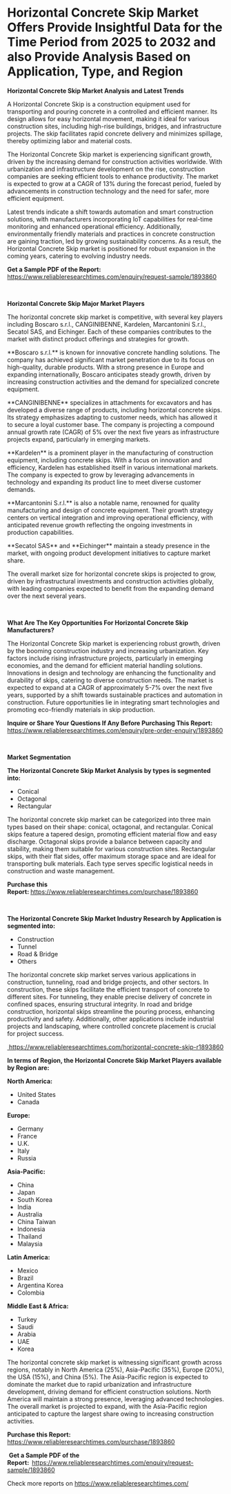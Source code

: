 <p><h1>Horizontal Concrete Skip Market Offers Provide Insightful Data for the Time Period from 2025 to 2032 and also Provide Analysis Based on Application, Type, and Region</h1></p><p><strong>Horizontal Concrete Skip Market Analysis and Latest Trends</strong></p>
<p><p>A Horizontal Concrete Skip is a construction equipment used for transporting and pouring concrete in a controlled and efficient manner. Its design allows for easy horizontal movement, making it ideal for various construction sites, including high-rise buildings, bridges, and infrastructure projects. The skip facilitates rapid concrete delivery and minimizes spillage, thereby optimizing labor and material costs.</p><p>The Horizontal Concrete Skip market is experiencing significant growth, driven by the increasing demand for construction activities worldwide. With urbanization and infrastructure development on the rise, construction companies are seeking efficient tools to enhance productivity. The market is expected to grow at a CAGR of 13% during the forecast period, fueled by advancements in construction technology and the need for safer, more efficient equipment.</p><p>Latest trends indicate a shift towards automation and smart construction solutions, with manufacturers incorporating IoT capabilities for real-time monitoring and enhanced operational efficiency. Additionally, environmentally friendly materials and practices in concrete construction are gaining traction, led by growing sustainability concerns. As a result, the Horizontal Concrete Skip market is positioned for robust expansion in the coming years, catering to evolving industry needs.</p></p>
<p><strong>Get a Sample PDF of the Report:&nbsp;</strong> <a href="https://www.reliableresearchtimes.com/enquiry/request-sample/1893860?utm_campaign=2931&utm_medium=2&utm_source=Github&utm_content=ia&utm_term=05032025&utm_id=horizontal-concrete-skip">https://www.reliableresearchtimes.com/enquiry/request-sample/1893860</a></p>
<p>&nbsp;</p>
<p><strong>Horizontal Concrete Skip Major Market Players</strong></p>
<p><p>The horizontal concrete skip market is competitive, with several key players including Boscaro s.r.l., CANGINIBENNE, Kardelen, Marcantonini S.r.l., Secatol SAS, and Eichinger. Each of these companies contributes to the market with distinct product offerings and strategies for growth.</p><p>**Boscaro s.r.l.** is known for innovative concrete handling solutions. The company has achieved significant market penetration due to its focus on high-quality, durable products. With a strong presence in Europe and expanding internationally, Boscaro anticipates steady growth, driven by increasing construction activities and the demand for specialized concrete equipment.</p><p>**CANGINIBENNE** specializes in attachments for excavators and has developed a diverse range of products, including horizontal concrete skips. Its strategy emphasizes adapting to customer needs, which has allowed it to secure a loyal customer base. The company is projecting a compound annual growth rate (CAGR) of 5% over the next five years as infrastructure projects expand, particularly in emerging markets.</p><p>**Kardelen** is a prominent player in the manufacturing of construction equipment, including concrete skips. With a focus on innovation and efficiency, Kardelen has established itself in various international markets. The company is expected to grow by leveraging advancements in technology and expanding its product line to meet diverse customer demands.</p><p>**Marcantonini S.r.l.** is also a notable name, renowned for quality manufacturing and design of concrete equipment. Their growth strategy centers on vertical integration and improving operational efficiency, with anticipated revenue growth reflecting the ongoing investments in production capabilities.</p><p>**Secatol SAS** and **Eichinger** maintain a steady presence in the market, with ongoing product development initiatives to capture market share.</p><p>The overall market size for horizontal concrete skips is projected to grow, driven by infrastructural investments and construction activities globally, with leading companies expected to benefit from the expanding demand over the next several years.</p></p>
<p>&nbsp;</p>
<p><strong>What Are The Key Opportunities For Horizontal Concrete Skip Manufacturers?</strong></p>
<p><p>The Horizontal Concrete Skip market is experiencing robust growth, driven by the booming construction industry and increasing urbanization. Key factors include rising infrastructure projects, particularly in emerging economies, and the demand for efficient material handling solutions. Innovations in design and technology are enhancing the functionality and durability of skips, catering to diverse construction needs. The market is expected to expand at a CAGR of approximately 5-7% over the next five years, supported by a shift towards sustainable practices and automation in construction. Future opportunities lie in integrating smart technologies and promoting eco-friendly materials in skip production.</p></p>
<p><strong>Inquire or Share Your Questions If Any Before Purchasing This Report:</strong> <a href="https://www.reliableresearchtimes.com/enquiry/pre-order-enquiry/1893860?utm_campaign=2931&utm_medium=2&utm_source=Github&utm_content=ia&utm_term=05032025&utm_id=horizontal-concrete-skip">https://www.reliableresearchtimes.com/enquiry/pre-order-enquiry/1893860</a></p>
<p>&nbsp;</p>
<p><strong>Market Segmentation</strong></p>
<p><strong>The Horizontal Concrete Skip Market Analysis by types is segmented into:</strong></p>
<p><ul><li>Conical</li><li>Octagonal</li><li>Rectangular</li></ul></p>
<p><p>The horizontal concrete skip market can be categorized into three main types based on their shape: conical, octagonal, and rectangular. Conical skips feature a tapered design, promoting efficient material flow and easy discharge. Octagonal skips provide a balance between capacity and stability, making them suitable for various construction sites. Rectangular skips, with their flat sides, offer maximum storage space and are ideal for transporting bulk materials. Each type serves specific logistical needs in construction and waste management.</p></p>
<p><strong>Purchase this Report:&nbsp;</strong><a href="https://www.reliableresearchtimes.com/purchase/1893860?utm_campaign=2931&utm_medium=2&utm_source=Github&utm_content=ia&utm_term=05032025&utm_id=horizontal-concrete-skip">https://www.reliableresearchtimes.com/purchase/1893860</a></p>
<p>&nbsp;</p>
<p><strong>The Horizontal Concrete Skip Market Industry Research by Application is segmented into:</strong></p>
<p><ul><li>Construction</li><li>Tunnel</li><li>Road & Bridge</li><li>Others</li></ul></p>
<p><p>The horizontal concrete skip market serves various applications in construction, tunneling, road and bridge projects, and other sectors. In construction, these skips facilitate the efficient transport of concrete to different sites. For tunneling, they enable precise delivery of concrete in confined spaces, ensuring structural integrity. In road and bridge construction, horizontal skips streamline the pouring process, enhancing productivity and safety. Additionally, other applications include industrial projects and landscaping, where controlled concrete placement is crucial for project success.</p></p>
<p><a href="https://www.reliableresearchtimes.com/horizontal-concrete-skip-r1893860?utm_campaign=2931&utm_medium=2&utm_source=Github&utm_content=ia&utm_term=05032025&utm_id=horizontal-concrete-skip">&nbsp;https://www.reliableresearchtimes.com/horizontal-concrete-skip-r1893860</a></p>
<p><strong>In terms of Region, the Horizontal Concrete Skip Market Players available by Region are:</strong></p>
<p>
    <p> <strong> North America: </strong>
        <ul>
            <li>United States</li>
            <li>Canada</li>
        </ul>
        </p> 
    <p> <strong> Europe: </strong>
        <ul>
            <li>Germany</li>
            <li>France</li>
            <li>U.K.</li>
            <li>Italy</li>
            <li>Russia</li>
        </ul>
        </p> 
    <p> <strong> Asia-Pacific: </strong>
        <ul>
            <li>China</li>
            <li>Japan</li>
            <li>South Korea</li>
            <li>India</li>
            <li>Australia</li>
            <li>China Taiwan</li>
            <li>Indonesia</li>
            <li>Thailand</li>
            <li>Malaysia</li>
        </ul>
        </p> 
    <p> <strong> Latin America: </strong>
        <ul>
            <li>Mexico</li>
            <li>Brazil</li>
            <li>Argentina Korea</li>
            <li>Colombia</li>
        </ul>
        </p> 
    <p> <strong> Middle East & Africa: </strong>
        <ul>
            <li>Turkey</li>
            <li>Saudi</li>
            <li>Arabia</li>
            <li>UAE</li>
            <li>Korea</li>
        </ul>
    </p>
    </p>
<p><p>The horizontal concrete skip market is witnessing significant growth across regions, notably in North America (25%), Asia-Pacific (35%), Europe (20%), the USA (15%), and China (5%). The Asia-Pacific region is expected to dominate the market due to rapid urbanization and infrastructure development, driving demand for efficient construction solutions. North America will maintain a strong presence, leveraging advanced technologies. The overall market is projected to expand, with the Asia-Pacific region anticipated to capture the largest share owing to increasing construction activities.</p></p>
<p><strong>Purchase this Report: </strong><a href="https://www.reliableresearchtimes.com/purchase/1893860?utm_campaign=2931&utm_medium=2&utm_source=Github&utm_content=ia&utm_term=05032025&utm_id=horizontal-concrete-skip">https://www.reliableresearchtimes.com/purchase/1893860</a></p>
<p>&nbsp;<strong>Get a Sample PDF of the Report:&nbsp;&nbsp;</strong><a href="https://www.reliableresearchtimes.com/enquiry/request-sample/1893860?utm_campaign=2931&utm_medium=2&utm_source=Github&utm_content=ia&utm_term=05032025&utm_id=horizontal-concrete-skip">https://www.reliableresearchtimes.com/enquiry/request-sample/1893860</a></p>
<p><strong></strong></p>
<p>Check more reports on <a href="https://www.reliableresearchtimes.com/?utm_campaign=2931&utm_medium=2&utm_source=Github&utm_content=ia&utm_term=05032025&utm_id=horizontal-concrete-skip">https://www.reliableresearchtimes.com/</a></p>